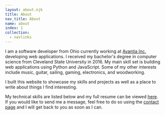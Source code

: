 ```yaml
---
layout: about.njk
title: About
nav_title: About
name: about
index: 1
collection:
  - navlinks
---
```

I am a software developer from Ohio currently working at [Avantia Inc.](https://www.avantia-inc.com/) developing web applications.
I received my bachelor's degree in computer science from Cleveland State University in 2016.
My main skill set is building web applications using Python and JavaScript.
Some of my other interests include music, guitar, sailing, gaming, electronics, and woodworking.

I built this website to showcase my skills and projects as well as a place to write about things I find interesting.

My technical skills are listed below and my full resume can be viewed [here](/resume.pdf).
If you would like to send me a message, feel free to do so using the [contact page](/contact) and I will get back to you as soon as I can.